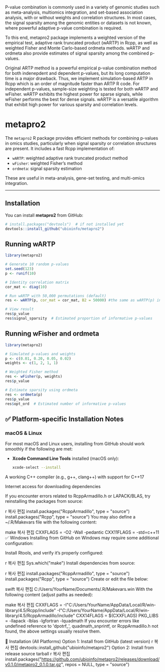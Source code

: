 P-value combination is commonly used in a variety of genomic studies such as meta-analysis, multiomics integration, and set-based association analysis, with or without weights and correlation structures. 
In most cases, the signal sparsity among the genomic entities or datasets is not known, where powerful adaptive p-value combination is required.

To this end, metapro2 package implements a weighted version of the empirical test, adaptive rank truncated product (wARTP) in Rcpp, as well as weighted Fisher and Monte Carlo-based ordmeta methods. 
wARTP and ordmeta also provide estimates of signal sparsity among the combined p-values.

Original ARTP method is a powerful empirical p-value combination method for both indenepdent and dependent p-values, but its long computation time is a major drawback. 
Thus, we implement simulation-based ARTP in Rcpp which is an order of magnitude faster than ARTP R code. For independent p-values, sample-size weighting is tested for both wARTP and wFisher. 
wARTP exhibits the highest power for sparse signals, while wFisher performs the best for dense signals. wARTP is a versatile algorithm that exhibit high power for various sparsity and correlation levels.


# metapro2

The `metapro2` R package provides efficient methods for combining p-values in omics studies, particularly when signal sparsity or correlation structures are present. It includes a fast Rcpp implementation of:

- `wARTP`: weighted adaptive rank truncated product method  
- `wFisher`: weighted Fisher’s method  
- `ordmeta`: signal sparsity estimation  

These are useful in meta-analysis, gene-set testing, and multi-omics integration.

---

## Installation
You can install **metapro2** from GitHub:

```r
# install.packages("devtools")  # if not installed yet
devtools::install_github("ubioinfo/metapro2")

```

## Running wARTP
```r
library(metapro2)

# Generate 10 random p-values
set.seed(123)
p <- runif(10)

# Identity correlation matrix
cor_mat <- diag(10)

# Run wARTP with 50,000 permutations (default)
res <- wARTP(p, cor_mat = cor_mat, B2 = 50000) #the same as wARTP(p) in this case.

# View result
res$p_value
res$signal_sparsity  # Estimated proportion of informative p-values

```
 

## Running wFisher and ordmeta
```r
library(metapro2)

# Simulated p-values and weights
p <- c(0.01, 0.20, 0.05, 0.02)
weights <- c(1, 2, 1, 1)

# Weighted Fisher method
res <- wFisher(p, weights)
res$p_value

# Estimate sparsity using ordmeta
res <- ordmeta(p)
res$p_value
res$opt_ord  # Estimated number of informative p-values
```

## ✅ Platform-specific Installation Notes

### macOS & Linux

For most macOS and Linux users, installing from GitHub should work smoothly if the following are met:

- **Xcode Command Line Tools** installed (macOS only):
  ```sh
  xcode-select --install
A working C++ compiler (e.g., g++, clang++) with support for C++17

Internet access for downloading dependencies

If you encounter errors related to RcppArmadillo.h or LAPACK/BLAS, try reinstalling the packages from source:

r
복사
편집
install.packages("RcppArmadillo", type = "source")
install.packages("Rcpp", type = "source")
You may also define a ~/.R/Makevars file with the following content:

make
복사
편집
CXXFLAGS = -O2 -Wall -pedantic
CXX11FLAGS = -std=c++11
✅ Windows
Installing from GitHub on Windows may require some additional configuration:

Install Rtools, and verify it’s properly configured:

r
복사
편집
Sys.which("make")
Install dependencies from source:

r
복사
편집
install.packages("RcppArmadillo", type = "source")
install.packages("Rcpp", type = "source")
Create or edit the file below:

swift
복사
편집
C:/Users/YourName/Documents/.R/Makevars.win
With the following content (adjust paths as needed):

make
복사
편집
CXXFLAGS = -I"C:/Users/YourName/AppData/Local/R/win-library/4.5/Rcpp/include" -I"C:/Users/YourName/AppData/Local/R/win-library/4.5/RcppArmadillo/include"
CXX14FLAGS = $(CXXFLAGS)
PKG_LIBS = -llapack -lblas -lgfortran -lquadmath
If you encounter errors like undefined reference to 'dpotrf_', quadmath_snprintf, or RcppArmadillo.h not found, the above settings usually resolve them.

🚀 Installation (All Platforms)
Option 1: Install from GitHub (latest version)
r
복사
편집
devtools::install_github("ubioinfo/metapro2")
Option 2: Install from release source tarball
r
복사
편집
install.packages("https://github.com/ubioinfo/metapro2/releases/download/v0.1.0/metapro2_0.1.0.tar.gz",
                 repos = NULL, type = "source")
